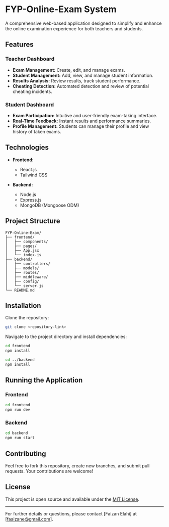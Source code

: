 # FYP-Online-Exam System

A comprehensive web-based application designed to simplify and enhance the online examination experience for both teachers and students.

## Features

### Teacher Dashboard

* **Exam Management:** Create, edit, and manage exams.
* **Student Management:** Add, view, and manage student information.
* **Results Analysis:** Review results, track student performance.
* **Cheating Detection:** Automated detection and review of potential cheating incidents.

### Student Dashboard

* **Exam Participation:** Intuitive and user-friendly exam-taking interface.
* **Real-Time Feedback:** Instant results and performance summaries.
* **Profile Management:** Students can manage their profile and view history of taken exams.

## Technologies

* **Frontend:**

  * React.js
  * Tailwind CSS

* **Backend:**

  * Node.js
  * Express.js
  * MongoDB (Mongoose ODM)

## Project Structure

```
FYP-Online-Exam/
├── frontend/
│   ├── components/
│   ├── pages/
│   ├── App.jsx
│   └── index.js
├── backend/
│   ├── controllers/
│   ├── models/
│   ├── routes/
│   ├── middleware/
│   ├── config/
│   └── server.js
└── README.md
```

## Installation

Clone the repository:

```bash
git clone <repository-link>
```

Navigate to the project directory and install dependencies:

```bash
cd frontend
npm install

cd ../backend
npm install
```

## Running the Application

### Frontend

```bash
cd frontend
npm run dev
```

### Backend

```bash
cd backend
npm run start
```

## Contributing

Feel free to fork this repository, create new branches, and submit pull requests. Your contributions are welcome!

## License

This project is open source and available under the [MIT License](LICENSE).

---

For further details or questions, please contact \[Faizan Elahi] at \[[faaizane@gmail.com](mailto:your.email@example.com)].

